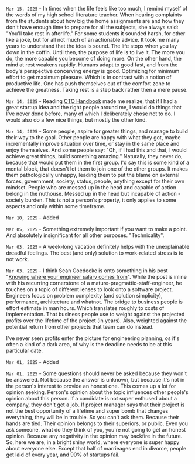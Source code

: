 `Mar 15, 2025` - In times when the life feels like too much, I remind myself of the words of my high school literature teacher.
When hearing complaints from the students about how big the home assignments are and how they don't have enough time to prepare for all the subjects, she always said: "You'll take rest in afterlife."
For some students it sounded harsh, for other like a joke, but for all not much of an actionable advice.
It took me many years to understand that the idea is sound.
The life stops when you lay down in the coffin.
Until then, the purpose of life is to live it.
The more you do, the more capable you become of doing more.
On the other hand, the mind at rest weakens rapidly.
Humans adapt to good fast, and from the body's perspective concerving energy is good.
Optimizing for minimum effort to get maximum pleasure.
Which is in contrast with a notion of productive life.
One has push themselves out of the comfort zone to achieve the greatness.
Taking rest is a step back rather then a mere pause.


`Mar 14, 2025` - Reading [CTO Handbook](https://zachgoldberg.com/ctohandbook/) made me realize, that if I had a great startup idea and the right people around me, I would do things that I've never done before, many of which I deliberately chose not to do. I would also do a few nice things, but mostly the other kind.

`Mar 14, 2025` -
Some people, aspire for greater things, and manage to build their way to the goal.
Other people are happy with what they got, maybe incrementally improve situation over time, or stay in the same place and enjoy themselves.
And some people say: "Oh, if I had this and that, I would achieve great things, build something amazing."
Naturally, they never do, because that would put them in the first group.
I'd say this is some kind of a mental block, that doesn't let them to join one of the other groups.
It makes them pathologically unhappy, leading them to put the blame on external forces, government, society, status, people, anything except for their own mindset.
People who are messed up in the head and capable of action belong in the nuthouse.
Messed up in the head but incapable of action - society burden. 
This is not a person's property, it only applies to some aspects and only within some timeframe.

`Mar 10, 2025` - Added [](/12_articles/70-options-design.md)

`Mar 05, 2025` - Something extremely important if you want to make a point. And absolutely insignificant for all other purposes. "Technicality".

`Mar 03, 2025` - A week-long vacation definitely helps with the unexplainable dreadful feelings.
The best (and only) solution to work-related stress is to not work.

`Mar 03, 2025` - I think Sean Goedecke is onto something in his post "[Knowing where your engineer salary comes from](https://www.seangoedecke.com/where-the-money-comes-from/)".
While the post is inline with his recurring cornerstone of a mature-pragmattic-staff-engineer, he touches on a topic of different lenses to look onto a software project.
Engineers focus on problem complexity (and solution simplicity), performance, architecture and whatnot.
The bridge to business people is effort estimate in man hours.
Which translates roughly to costs of implementation.
That business people use to weight against the projected profits over the lifetime of the project (in years).
Also, weighted against the potential return from other projects that team can do instead.

I've never seen profits enter the picture for engineering planning, os it's often a kind of a dark area, of why is the deadline needs to be at this particular date.

`Mar 01, 2025` - Added [](/17_notes/30-top_asked_meta_facebook_interview_questions_for_2025.md)

`Mar 01, 2025` - Some questions should never be asked because they won't be answered.
Not because the answer is unknown, but because it's not in the person's interest to provide an honest one.
This comes up a lot for opinion seeking.
Person's opinion about the topic influences other people's opinion about this person.
If a candidate is not super enthused about a company, they don't get a job.
If project manager says that their project is not the best opportunity of a lifetime and super bomb that changes everything, they will be in trouble.
So you can't ask them. Because their hands are tied. Their opinion belongs to their superiors, or public.
Even you ask someone, what do they think of you, you're not going to get an honest opinion.
Because any negativity in the opinion may backfire in the future.
So, here we are, in a bright shiny world, where everyone is super happy about everyone else.
Except that half of marrieages end in divorce, people get laid of every year, and 90% of startups fail.
